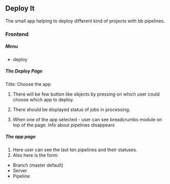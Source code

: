 ## Deploy It

The small app helping to deploy different kind of projects with bb pipelines.

### Frontend

##### Menu
 - deploy
 
##### The Deploy Page
 
 Title: Choose the app
 
 1. There will be few button like objects by pressing on which user could choose which app to deploy.
 1. There should be displayed status of jobs in processing.

 1. When one of the app selected - user can see breadcrumbs module on top of the page. Info about pipelines disappears 
 
 ##### The app page
 
 1. Here user can see the last ten pipelines and their statuses.
 1. Also here is the form:
   - Branch (master default)
   - Server
   - Pipeline
   
